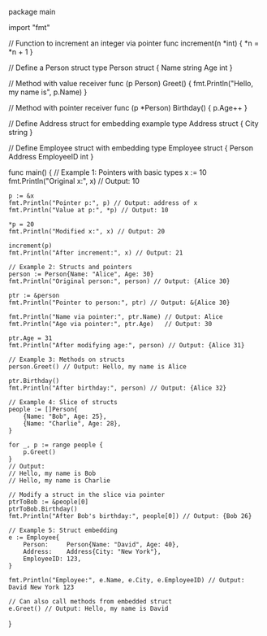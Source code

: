 package main

import "fmt"

// Function to increment an integer via pointer
func increment(n *int) {
    *n = *n + 1
}

// Define a Person struct
type Person struct {
    Name string
    Age  int
}

// Method with value receiver
func (p Person) Greet() {
    fmt.Println("Hello, my name is", p.Name)
}

// Method with pointer receiver
func (p *Person) Birthday() {
    p.Age++
}

// Define Address struct for embedding example
type Address struct {
    City string
}

// Define Employee struct with embedding
type Employee struct {
    Person
    Address
    EmployeeID int
}

func main() {
    // Example 1: Pointers with basic types
    x := 10
    fmt.Println("Original x:", x) // Output: 10

    p := &x
    fmt.Println("Pointer p:", p) // Output: address of x
    fmt.Println("Value at p:", *p) // Output: 10

    *p = 20
    fmt.Println("Modified x:", x) // Output: 20

    increment(p)
    fmt.Println("After increment:", x) // Output: 21

    // Example 2: Structs and pointers
    person := Person{Name: "Alice", Age: 30}
    fmt.Println("Original person:", person) // Output: {Alice 30}

    ptr := &person
    fmt.Println("Pointer to person:", ptr) // Output: &{Alice 30}

    fmt.Println("Name via pointer:", ptr.Name) // Output: Alice
    fmt.Println("Age via pointer:", ptr.Age)   // Output: 30

    ptr.Age = 31
    fmt.Println("After modifying age:", person) // Output: {Alice 31}

    // Example 3: Methods on structs
    person.Greet() // Output: Hello, my name is Alice

    ptr.Birthday()
    fmt.Println("After birthday:", person) // Output: {Alice 32}

    // Example 4: Slice of structs
    people := []Person{
        {Name: "Bob", Age: 25},
        {Name: "Charlie", Age: 28},
    }

    for _, p := range people {
        p.Greet()
    }
    // Output:
    // Hello, my name is Bob
    // Hello, my name is Charlie

    // Modify a struct in the slice via pointer
    ptrToBob := &people[0]
    ptrToBob.Birthday()
    fmt.Println("After Bob's birthday:", people[0]) // Output: {Bob 26}

    // Example 5: Struct embedding
    e := Employee{
        Person:     Person{Name: "David", Age: 40},
        Address:    Address{City: "New York"},
        EmployeeID: 123,
    }

    fmt.Println("Employee:", e.Name, e.City, e.EmployeeID) // Output: David New York 123

    // Can also call methods from embedded struct
    e.Greet() // Output: Hello, my name is David
}